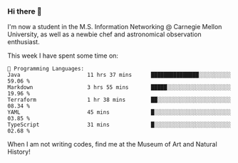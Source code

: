 ### Hi there 👋

I'm now a student in the M.S. Information Networking @ Carnegie Mellon University, as well as a newbie chef and astronomical observation enthusiast. 



<!--START_SECTION:waka-->
This week I have spent some time on: 

```text
💬 Programming Languages: 
Java                     11 hrs 37 mins      ███████████████░░░░░░░░░░   59.06 % 
Markdown                 3 hrs 55 mins       █████░░░░░░░░░░░░░░░░░░░░   19.96 % 
Terraform                1 hr 38 mins        ██░░░░░░░░░░░░░░░░░░░░░░░   08.34 % 
YAML                     45 mins             █░░░░░░░░░░░░░░░░░░░░░░░░   03.85 % 
TypeScript               31 mins             █░░░░░░░░░░░░░░░░░░░░░░░░   02.68 % 
```


<!--END_SECTION:waka-->

When I am not writing codes, find me at the Museum of Art and Natural History!
